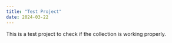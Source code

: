 ```yaml
---
title: "Test Project"
date: 2024-03-22
---
```


This is a test project to check if the collection is working properly.